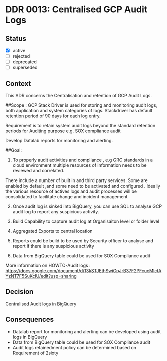 <!-- File format ddr/ddr-0000-project-keyword-YYYY-MM-DD.md -->

# DDR 0013: Centralised GCP Audit Logs

## Status

- [x] active
- [ ] rejected
- [ ] deprecated
- [ ] superseded

## Context

This ADR concerns the Centralisation and retention of GCP Audit Logs. 

##Scope :
GCP Stack Driver is used for storing and monitoring audit logs,
both application and system categories of logs.
Stackdriver has default retention period of 90 days for each log entry.

Requirement is to retain system audit logs beyond the standard retention  periods 
for Auditing purpose e.g. SOX compliance audit 

Develop Datalab reports for monitoring and alerting.
  
##Goal:  
1) To properly audit activities and compliance , e.g GRC standards in a cloud environment multiple resources of information needs to be reviewed and correlated. 

There include a number of built in and third party services. Some are enabled by default ,and some need to be activated and configured . Ideally the various resource of actives logs and audit processes will be consolidated to facilitate change and incident management  

2) Once audit log is sinked into  BigQuery, you can use SQL to analyse GCP audit log to report any suspicious activity.

 
3) Build Capability to capture  audit log at Organisaiton level or folder level

4) Aggregated Exports to central location

5) Reports could be build to be used by Security officer to analyse and report if there is any suspicious activity

6) Data from BigQuery table could be used for SOX Compliance audit


More information on HOWTO-Audit logs : https://docs.google.com/document/d/13kSTJEthSwiGpJrB37F2PFcucMIctAYzNT7F5SuKcIU/edit?usp=sharing

## Decision
   Centralised Audit logs in BigQuery

## Consequences
   - Datalab report for monitoring and alerting can be developed using audit logs in BigQuery
   - Data from BigQuery table could be used for SOX Compliance audit
   - Audit logs retainedment policy can be determined based on Requirement of 2sixty
